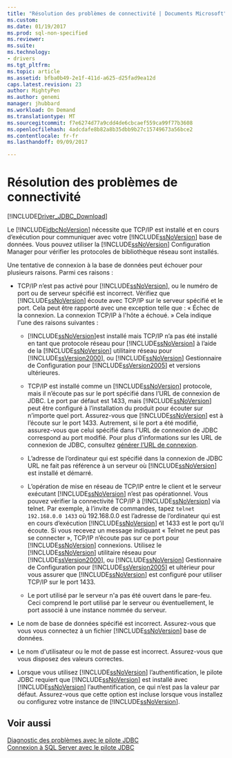 ```yaml
---
title: "Résolution des problèmes de connectivité | Documents Microsoft"
ms.custom: 
ms.date: 01/19/2017
ms.prod: sql-non-specified
ms.reviewer: 
ms.suite: 
ms.technology:
- drivers
ms.tgt_pltfrm: 
ms.topic: article
ms.assetid: bfba0b49-2e1f-411d-a625-d25fad9ea12d
caps.latest.revision: 23
author: MightyPen
ms.author: genemi
manager: jhubbard
ms.workload: On Demand
ms.translationtype: MT
ms.sourcegitcommit: f7e6274d77a9cdd4de6cbcaef559ca99f77b3608
ms.openlocfilehash: 4adcdafe8b82a8b35dbb9b27c15749673a56bce2
ms.contentlocale: fr-fr
ms.lasthandoff: 09/09/2017

---
```

# <a name="troubleshooting-connectivity"></a>Résolution des problèmes de connectivité
[!INCLUDE[Driver_JDBC_Download](../../includes/driver_jdbc_download.md)]

  Le [!INCLUDE[jdbcNoVersion](../../includes/jdbcnoversion_md.md)] nécessite que TCP/IP est installé et en cours d’exécution pour communiquer avec votre [!INCLUDE[ssNoVersion](../../includes/ssnoversion_md.md)] base de données. Vous pouvez utiliser la [!INCLUDE[ssNoVersion](../../includes/ssnoversion_md.md)] Configuration Manager pour vérifier les protocoles de bibliothèque réseau sont installés.  
  
 Une tentative de connexion à la base de données peut échouer pour plusieurs raisons. Parmi ces raisons :  
  
-   TCP/IP n’est pas activé pour [!INCLUDE[ssNoVersion](../../includes/ssnoversion_md.md)], ou le numéro de port ou de serveur spécifié est incorrect. Vérifiez que [!INCLUDE[ssNoVersion](../../includes/ssnoversion_md.md)] écoute avec TCP/IP sur le serveur spécifié et le port. Cela peut être rapporté avec une exception telle que : « Échec de la connexion. La connexion TCP/IP à l'hôte a échoué. » Cela indique l'une des raisons suivantes :  
  
    -   [!INCLUDE[ssNoVersion](../../includes/ssnoversion_md.md)]est installé mais TCP/IP n’a pas été installé en tant que protocole réseau pour [!INCLUDE[ssNoVersion](../../includes/ssnoversion_md.md)] à l’aide de la [!INCLUDE[ssNoVersion](../../includes/ssnoversion_md.md)] utilitaire réseau pour [!INCLUDE[ssVersion2000](../../includes/ssversion2000_md.md)], ou [!INCLUDE[ssNoVersion](../../includes/ssnoversion_md.md)] Gestionnaire de Configuration pour [!INCLUDE[ssVersion2005](../../includes/ssversion2005_md.md)] et versions ultérieures.  
  
    -   TCP/IP est installé comme un [!INCLUDE[ssNoVersion](../../includes/ssnoversion_md.md)] protocole, mais il n’écoute pas sur le port spécifié dans l’URL de connexion de JDBC. Le port par défaut est 1433, mais [!INCLUDE[ssNoVersion](../../includes/ssnoversion_md.md)] peut être configuré à l’installation du produit pour écouter sur n’importe quel port. Assurez-vous que [!INCLUDE[ssNoVersion](../../includes/ssnoversion_md.md)] est à l’écoute sur le port 1433. Autrement, si le port a été modifié, assurez-vous que celui spécifié dans l'URL de connexion de JDBC correspond au port modifié. Pour plus d’informations sur les URL de connexion de JDBC, consultez [générer l’URL de connexion](../../connect/jdbc/building-the-connection-url.md).  
  
    -   L’adresse de l’ordinateur qui est spécifié dans la connexion de JDBC URL ne fait pas référence à un serveur où [!INCLUDE[ssNoVersion](../../includes/ssnoversion_md.md)] est installé et démarré.  
  
    -   L’opération de mise en réseau de TCP/IP entre le client et le serveur exécutant [!INCLUDE[ssNoVersion](../../includes/ssnoversion_md.md)] n’est pas opérationnel. Vous pouvez vérifier la connectivité TCP/IP à [!INCLUDE[ssNoVersion](../../includes/ssnoversion_md.md)] via telnet. Par exemple, à l’invite de commandes, tapez `telnet 192.168.0.0 1433` où 192.168.0.0 est l’adresse de l’ordinateur qui est en cours d’exécution [!INCLUDE[ssNoVersion](../../includes/ssnoversion_md.md)] et 1433 est le port qu’il écoute. Si vous recevez un message indiquant « Telnet ne peut pas se connecter », TCP/IP n’écoute pas sur ce port pour [!INCLUDE[ssNoVersion](../../includes/ssnoversion_md.md)] connexions. Utilisez le [!INCLUDE[ssNoVersion](../../includes/ssnoversion_md.md)] utilitaire réseau pour [!INCLUDE[ssVersion2000](../../includes/ssversion2000_md.md)], ou [!INCLUDE[ssNoVersion](../../includes/ssnoversion_md.md)] Gestionnaire de Configuration pour [!INCLUDE[ssVersion2005](../../includes/ssversion2005_md.md)] et ultérieur pour vous assurer que [!INCLUDE[ssNoVersion](../../includes/ssnoversion_md.md)] est configuré pour utiliser TCP/IP sur le port 1433.  
  
    -   Le port utilisé par le serveur n'a pas été ouvert dans le pare-feu. Ceci comprend le port utilisé par le serveur ou éventuellement, le port associé à une instance nommée du serveur.  
  
-   Le nom de base de données spécifié est incorrect. Assurez-vous que vous vous connectez à un fichier [!INCLUDE[ssNoVersion](../../includes/ssnoversion_md.md)] base de données.  
  
-   Le nom d'utilisateur ou le mot de passe est incorrect. Assurez-vous que vous disposez des valeurs correctes.  
  
-   Lorsque vous utilisez [!INCLUDE[ssNoVersion](../../includes/ssnoversion_md.md)] l’authentification, le pilote JDBC requiert que [!INCLUDE[ssNoVersion](../../includes/ssnoversion_md.md)] est installé avec [!INCLUDE[ssNoVersion](../../includes/ssnoversion_md.md)] l’authentification, ce qui n’est pas la valeur par défaut. Assurez-vous que cette option est incluse lorsque vous installez ou configurez votre instance de [!INCLUDE[ssNoVersion](../../includes/ssnoversion_md.md)].  
  
## <a name="see-also"></a>Voir aussi  
 [Diagnostic des problèmes avec le pilote JDBC](../../connect/jdbc/diagnosing-problems-with-the-jdbc-driver.md)   
 [Connexion à SQL Server avec le pilote JDBC](../../connect/jdbc/connecting-to-sql-server-with-the-jdbc-driver.md)  
  
  

